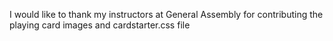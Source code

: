 I would like to thank my instructors at General Assembly for contributing the playing card images and cardstarter.css file